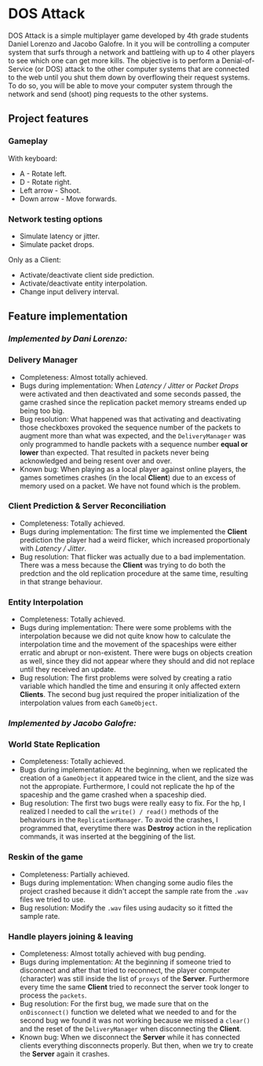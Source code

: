 
# DOS Attack

DOS Attack is a simple multiplayer game developed by 4th grade students Daniel Lorenzo and Jacobo Galofre. In it you will be controlling a computer system that surfs through a network and battleing with up to 4 other players to see which one can get more kills. The objective is to perform a Denial-of-Service (or DOS) attack to the other computer systems that are connected to the web until you shut them down by overflowing their request systems. To do so, you will be able to move your computer system through the network and send (shoot) ping requests to the other systems.

## Project features

### Gameplay

With keyboard:
* A - Rotate left.
* D - Rotate right.
* Left arrow - Shoot.
* Down arrow - Move forwards.

### Network testing options

* Simulate latency or jitter.
* Simulate packet drops.

Only as a Client:
* Activate/deactivate client side prediction.
* Activate/deactivate entity interpolation.
* Change input delivery interval.

## Feature implementation

### _Implemented by Dani Lorenzo:_
### Delivery Manager

* Completeness: Almost totally achieved.
* Bugs during implementation: When _Latency / Jitter_ or _Packet Drops_ were activated and then deactivated and some seconds passed, the game crashed since the replication packet memory streams ended up being too big.
* Bug resolution: What happened was that activating and deactivating those checkboxes provoked the sequence number of the packets to augment more than what was expected, and the `DeliveryManager` was only programmed to handle packets with a sequence number **equal or lower** than expected. That resulted in packets never being acknowledged and being resent over and over.
* Known bug: When playing as a local player against online players, the games sometimes crashes (in the local **Client**) due to an excess of memory used on a packet. We have not found which is the problem.

### Client Prediction & Server Reconciliation

* Completeness: Totally achieved.
* Bugs during implementation: The first time we implemented the **Client** prediction the player had a weird flicker, which increased proportionaly with _Latency / Jitter_.
* Bug resolution: That flicker was actually due to a bad implementation. There was a mess because the **Client** was trying to do both the predction and the old replication procedure at the same time, resulting in that strange behaviour.

### Entity Interpolation

* Completeness: Totally achieved.
* Bugs during implementation: There were some problems with the interpolation because we did not quite know how to calculate the interpolation time and the movement of the spaceships were either erratic and abrupt or non-existent. There were bugs on objects creation as well, since they did not appear where they should and did not replace until they received an update.
* Bug resolution: The first problems were solved by creating a ratio variable which handled the time and ensuring it only affected extern **Clients**. The second bug just required the proper initialization of the interpolation values from each `GameObject`.

### _Implemented by Jacobo Galofre:_
### World State Replication

* Completeness: Totally achieved.
* Bugs during implementation: At the beginning, when we replicated the creation of a `GameObject` it appeared twice in the client, and the size was not the appropiate. Furthermore, I could not replicate the hp of the spaceship and the game crashed when a spaceship died. 
* Bug resolution: The first two bugs were really easy to fix. For the hp, I realized I needed to call the `write() / read()` methods of the behaviours in the `ReplicationManager`. To avoid the crashes, I programmed that, everytime there was **Destroy** action in the replication commands, it was inserted at the beggining of the list. 

### Reskin of the game

* Completeness: Partially achieved.
* Bugs during implementation: When changing some audio files the project crashed because it didn't accept the sample rate from the `.wav` files we tried to use.
* Bug resolution: Modify the `.wav` files using audacity so it fitted the sample rate.

### Handle players joining & leaving

* Completeness: Almost totally achieved with bug pending.
* Bugs during implementation: At the beginning if someone tried to disconnect and after that tried to reconnect, the player computer (character) was still inside the list of `proxys` of the **Server**. Furthermore every time the same **Client** tried to reconnect the server took longer to process the `packets`.
* Bug resolution: For the first bug, we made sure that on the `onDisconnect()` function we deleted what we needed to and for the second bug we found it was not working because we missed a `clear()` and the reset of the `DeliveryManager` when disconnecting the **Client**.
* Known bug: When we disconnect the **Server** while it has connected clients everything disconnects properly. But then, when we try to create the **Server** again it crashes.
